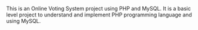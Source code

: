 This is an Online Voting System project using PHP and MySQL. It is a basic level project to understand and implement PHP programming language and using MySQL.
